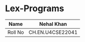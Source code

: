 # Lex-Programs


| Name    | Nehal Khan |
| -------- | ------- |
| Roll No  | CH.EN.U4CSE22041    |
